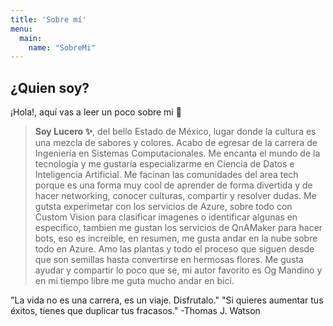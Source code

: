 ```yaml
---
title: 'Sobre mí'
menu:
  main:
    name: "SobreMi"
---
```


## ¿Quien soy?

¡Hola!, aquí vas a leer un poco sobre mi 🤩


> **Soy Lucero ✨**, del bello Estado de México, lugar donde la cultura es una mezcla de sabores y colores.
Acabo de egresar de la carrera de Ingeniería en Sistemas Computacionales. Me encanta el mundo de la tecnología 
y me gustaría especializarme en Ciencia de Datos e Inteligencia Artificial. Me facinan las comunidades 
del area tech porque es una forma muy cool de aprender de forma divertida y de hacer networking, 
conocer culturas, compartir y resolver dudas. Me gutsta experimetar con los servicios de Azure, sobre todo con 
Custom Vision para clasificar imagenes o identificar algunas en especifico, tambien me gustan los servicios de QnAMaker 
para hacer bots, eso es increible, en resumen, me gusta andar en la nube sobre todo en Azure. 
Amo las plantas y todo el proceso que siguen desde que son semillas hasta convertirse en hermosas flores. 
Me gusta ayudar y compartir lo poco que se, mi autor favorito es Og Mandino y en mi tiempo libre me guta mucho andar en bici.


"La vida no es una carrera, es un viaje. Disfrutalo." 
"Si quieres aumentar tus éxitos, tienes que duplicar tus fracasos." -Thomas J. Watson

